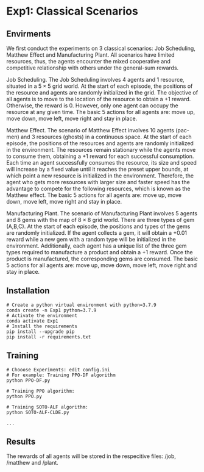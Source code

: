 # Exp1: Classical Scenarios

## Envirments
We first conduct the experiments on $3$ classical scenarios: Job Scheduling, Matthew Effect and Manufacturing Plant. All scenarios have limited resources, thus, the agents encounter the mixed cooperative and competitive relationship with others under the general-sum rewards.

Job Scheduling. The Job Scheduling involves $4$ agents and $1$ resource, situated in a $5 \times 5$ grid world. At the start of each episode, the positions of the resource and agents are randomly initialized in the grid. The objective of all agents is to move to the location of the resource to obtain a $+1$ reward. Otherwise, the reward is $0$. However, only one agent can occupy the resource at any given time. The basic $5$ actions for all agents are: move up, move down, move left, move right and stay in place.

Matthew Effect. The scenario of Matthew Effect involves $10$ agents (pac-men) and $3$ resources (ghosts) in a continuous space. At the start of each episode, the positions of the resources and agents are randomly initialized in the environment. The resources remain stationary while the agents move to consume them, obtaining a $+1$ reward for each successful consumption. Each time an agent successfully consumes the resource, its size and speed will increase by a fixed value until it reaches the preset upper bounds, at which point a new resource is initialized in the environment. Therefore, the agent who gets more resources with larger size and faster speed has the advantage to compete for the following resources, which is known as the Matthew effect. The basic $5$ actions for all agents are: move up, move down, move left, move right and stay in place.

Manufacturing Plant. The scenario of Manufacturing Plant involves $5$ agents and $8$ gems with the map of $8 \times 8$ grid world. There are three types of gem (A,B,C). At the start of each episode, the positions and types of the gems are randomly initialized. If the agent collects a gem, it will obtain a $+0.01$ reward while a new gem with a random type will be initialized in the environment. Additionally, each agent has a unique list of the three gem types required to manufacture a product and obtain a $+1$ reward. Once the product is manufactured, the corresponding gems are consumed. The basic $5$ actions for all agents are: move up, move down, move left, move right and stay in place.

## Installation
```
# Create a python virtual environment with python=3.7.9
conda create -n Exp1 python=3.7.9
# Activate the environment
conda activate Exp1
# Install the requirements
pip install --upgrade pip
pip install -r requirements.txt
```

## Training


```
# Chooose Experiments: edit config.ini
# For example: Training PPO-DF algorithm
python PPO-DF.py 

# Training PPO algorithm:
python PPO.py 

# Training SOTO-ALF algorithm:
python SOTO-ALF-CLDE.py 

...
```

## Results
The rewards of all agents will be stored in the respecitive files: /job, /matthew and /plant.